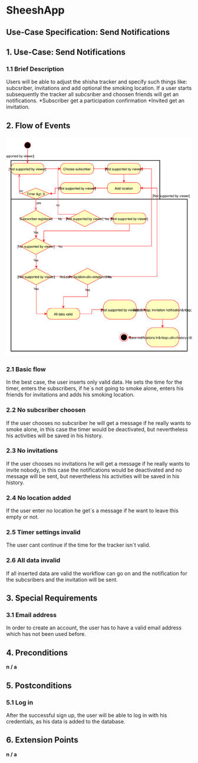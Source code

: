 # SheeshApp
## Use-Case Specification: Send Notifications



## 1. Use-Case: Send Notifications

### 1.1 Brief Description

Users will be able to adjust the shisha tracker and specify such things like: subcsriber, invitations and add optional the smoking location. If a user starts subsequently the tracker all subcsriber and choosen friends will get an notifications. *Subscriber get a participation confirmation *Invited get an invitation.


## 2. Flow of Events

<img src="/documentation/sendNotificationDiagram.svg" alt="sendNotification" width="700" />

### 2.1 Basic flow

In the best case, the user inserts only valid data. He sets the time for the timer, enters the subscribers, if he´s not going to smoke alone, enters his friends for invitations and adds his smoking location.

### 2.2 No subcsriber choosen

If the user chooses no subcsriber he will get a message if he really wants to smoke alone, in this case the timer would be deactivated, but nevertheless his activities will be saved in his history.

### 2.3 No invitations

If the user chooses no invitations he will get a message if he really wants to invite nobody, in this case the notifications would be deactivated and no message will be sent, but nevertheless his activities will be saved in his history.

### 2.4 No location added 

If the user enter no location he get´s a message if he want to leave this empty or not.

### 2.5 Timer settings invalid

The user cant continue if the time for the tracker isn´t valid.

### 2.6 All data invalid

If all inserted data are valid the workflow can go on and the notification for the subcsribers and the invitation will be sent.

## 3. Special Requirements

### 3.1 Email address

In order to create an account, the user has to have a valid email address which has not been used before.

## 4. Preconditions

**n / a** 

## 5. Postconditions

### 5.1 Log in

After the successful sign up, the user will be able to log in with his credentials, as his data is added to the database.

## 6. Extension Points

**n / a**
